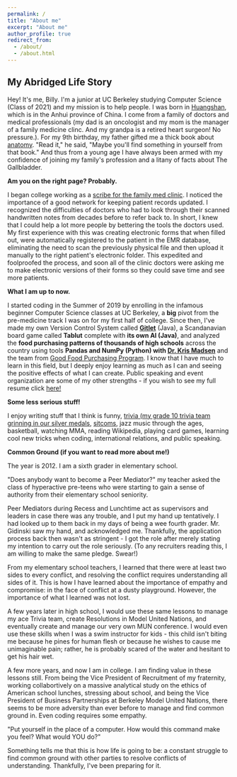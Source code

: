 ```yaml
---
permalink: /
title: "About me"
excerpt: "About me"
author_profile: true
redirect_from: 
  - /about/
  - /about.html
---
```

My Abridged Life Story
----------------------

Hey! It's me, Billy. I'm a junior at UC Berkeley studying Computer Science (Class of 2021) and my mission is to help people. I was born in [Huangshan](https://en.wikipedia.org/wiki/Huangshan), which is in the Anhui province of China. I come from a family of doctors and medical professionals (my dad is an oncologist and my mom is the manager of a family medicine clinc. And my grandpa is a retired heart surgeon! No pressure.). For my 9th birthday, my father gifted me a thick book about [anatomy](https://www.amazon.ca/Human-Anatomy-Definitive-Visual-Guide/dp/1465419543). "Read it," he said, "Maybe you'll find something in yourself from that book." And thus from a young age I have always been armed with my confidence of joining my family's profession and a litany of facts about The Gallbladder. 

**Am you on the right page? Probably.**

I began college working as a [scribe for the family med clinic](https://github.com/billylin57/billylin57.github.io/blob/master/images/Screen%20Shot%202020-04-11%20at%2012.28.19%20AM.png). I noticed the importance of a good network for keeping patient records updated. I recognized the difficulties of doctors who had to look through their scanned handwritten notes from decades before to refer back to. In short, I knew that I could help a lot more people by bettering the tools the doctors used. My first experience with this was creating electronic forms that when filled out, were automatically registered to the patient in the EMR database, eliminating the need to scan the previously physical file and then upload it manually to the right patient's electronic folder. This expedited and foolproofed the process, and soon all of the clinic doctors were asking me to make electronic versions of their forms so they could save time and see more patients. 

**What I am up to now.**

I started coding in the Summer of 2019 by enrolling in the infamous beginner Computer Science classes at UC Berkeley, a **big** pivot from the pre-medicine track I was on for my first half of college. Since then, I've made my own Version Control System called [**Gitlet**](https://github.com/billylin57/gitlet2) (Java), a Scandanavian board game called **Tablut** complete with **its own AI (Java)**, and analyzed the **food purchasing patterns of thousands of high schools** across the country using tools **Pandas and NumPy (Python) with [Dr. Kris Madsen](https://publichealth.berkeley.edu/people/kristine-madsen/)** and the team from [Good Food Purchasing Program](https://goodfoodpurchasing.org). I know that I have much to learn in this field, but I deeply enjoy learning as much as I can and seeing the positive effects of what I can create. Public speaking and event organization are some of my other strengths - if you wish to see my full resume click [here!](https://github.com/billylin57/billylin57.github.io/blob/master/files/Billy%20Lin%20RESUME.pdf)

**Some less serious stuff!**

I enjoy writing stuff that I think is funny, [trivia (my grade 10 trivia team grinning in our silver medals](https://github.com/billylin57/billylin57.github.io/blob/master/images/trivia%20for%20website.jpg), [sitcoms](https://billylin57.github.io/portfolio/sitcoms/), jazz music through the ages, basketball, watching MMA, reading Wikipedia, playing card games, learning cool new tricks when coding, international relations, and public speaking. 





**Common Ground (if you want to read more about me!)**

The year is 2012. I am a sixth grader in elementary school. 

"Does anybody want to become a Peer Mediator?" my teacher asked the class of hyperactive pre-teens who were starting to gain a sense of authority from their elementary school seniority. 

Peer Mediators during Recess and Lunchtime act as supervisors and leaders in case there was any trouble, and I put my hand up tentatively. I had looked up to them back in my days of being a wee fourth grader. Mr. Gidinski saw my hand, and acknowledged me. Thankfully, the application process back then wasn't as stringent - I got the role after merely stating my intention to carry out the role seriously. (To any recruiters reading this, I am willing to make the same pledge. Swear!)

From my elementary school teachers, I learned that there were at least two sides to every conflict, and resolving the conflict requires understanding all sides of it. This is how I have learned about the importance of empathy and compromise: in the face of conflict at a dusty playground. However, the importance of what I learned was not lost.

A few years later in high school, I would use these same lessons to manage my ace Trivia team, create Resolutions in Model United Nations, and eventually create and manage our very own MUN conference. I would even use these skills when I was a swim instructor for kids - this child isn't biting me because he pines for human flesh or because he wishes to cause me unimaginable pain; rather, he is probably scared of the water and hesitant to get his hair wet. 

A few more years, and now I am in college. I am finding value in these lessons still. From being the Vice President of Recruitment of my fraternity, working collabortively on a massive analytical study on the ethics of American school lunches, stressing about school, and being the Vice President of Business Partnerships at Berkeley Model United Nations, there seems to be more adversity than ever before to manage and find common ground in. Even coding requires some empathy. 

"Put yourself in the place of a computer. How would this command make you feel? What would YOU do?"

Something tells me that this is how life is going to be: a constant struggle to find common ground with other parties to resolve conflicts of understanding. Thankfully, I've been preparing for it.

